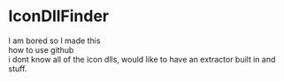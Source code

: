 # IconDllFinder
I am bored so I made this\
how to use github\
i dont know all of the icon dlls, would like to have an extractor built in and stuff.

